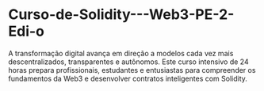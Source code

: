 # Curso-de-Solidity---Web3-PE-2-Edi-o
A transformação digital avança em direção a modelos cada vez mais descentralizados, transparentes e autônomos. Este curso intensivo de 24 horas prepara profissionais, estudantes e entusiastas para compreender os fundamentos da Web3 e desenvolver contratos inteligentes com Solidity.
